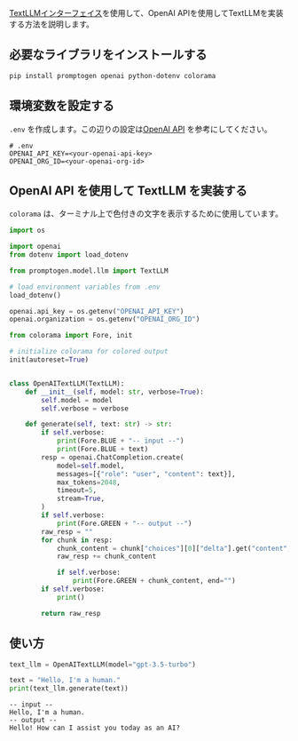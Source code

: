 [TextLLMインターフェイス](../getting-started/text-llm.md)を使用して、OpenAI APIを使用してTextLLMを実装する方法を説明します。

## 必要なライブラリをインストールする

```sh
pip install promptogen openai python-dotenv colorama
```

## 環境変数を設定する

`.env` を作成します。この辺りの設定は[OpenAI API](https://platform.openai.com/docs/api-reference/introduction)  を参考にしてください。

```shell
# .env
OPENAI_API_KEY=<your-openai-api-key>
OPENAI_ORG_ID=<your-openai-org-id>
```

## OpenAI API を使用して TextLLM を実装する

`colorama` は、ターミナル上で色付きの文字を表示するために使用しています。

```python
import os

import openai
from dotenv import load_dotenv

from promptogen.model.llm import TextLLM

# load environment variables from .env
load_dotenv()

openai.api_key = os.getenv("OPENAI_API_KEY")
openai.organization = os.getenv("OPENAI_ORG_ID")

from colorama import Fore, init

# initialize colorama for colored output
init(autoreset=True)


class OpenAITextLLM(TextLLM):
    def __init__(self, model: str, verbose=True):
        self.model = model
        self.verbose = verbose

    def generate(self, text: str) -> str:
        if self.verbose:
            print(Fore.BLUE + "-- input --")
            print(Fore.BLUE + text)
        resp = openai.ChatCompletion.create(
            model=self.model,
            messages=[{"role": "user", "content": text}],
            max_tokens=2048,
            timeout=5,
            stream=True,
        )
        if self.verbose:
            print(Fore.GREEN + "-- output --")
        raw_resp = ""
        for chunk in resp:
            chunk_content = chunk["choices"][0]["delta"].get("content", "")
            raw_resp += chunk_content

            if self.verbose:
                print(Fore.GREEN + chunk_content, end="")
        if self.verbose:
            print()

        return raw_resp
```

## 使い方

```python
text_llm = OpenAITextLLM(model="gpt-3.5-turbo")

text = "Hello, I'm a human."
print(text_llm.generate(text))
```

```console
-- input --
Hello, I'm a human.
-- output --
Hello! How can I assist you today as an AI?
```
